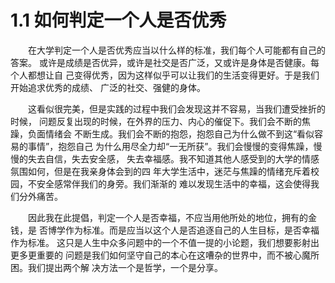 # 1.1 如何判定一个人是否优秀  
<p>&#8195&#8195在大学判定一个人是否优秀应当以什么样的标准，我们每个人可能都有自己的答案。
或许是成绩是否优异，或许是社交是否广泛，又或许是身体是否健康。每个人都想让自
己变得优秀，因为这样似乎可以让我们的生活变得更好。于是我们开始追求优秀的成绩、
广泛的社交、强健的身体。</p>
<p>&#8195&#8195这看似很完美，但是实践的过程中我们会发现这并不容易，当我们遭受挫折的时候，
问题反复出现的时候，在外界的压力、内心的催促下。我们会不断的焦躁，负面情绪会
不断生成。我们会不断的抱怨，抱怨自己为什么做不到这“看似容易的事情”，抱怨自己
为什么用尽全力却“一无所获”。我们会慢慢的变得焦躁，慢慢的失去自信，失去安全感，
失去幸福感。我不知道其他人感受到的大学的情感氛围如何，但是在我亲身体会到的四
年大学生活中，迷茫与焦躁的情绪充斥着校园，不安全感常伴我们的身旁。我们渐渐的
难以发现生活中的幸福，这会使得我们分外痛苦。</p>
<p>&#8195&#8195因此我在此提倡，判定一个人是否幸福，不应当用他所处的地位，拥有的金钱，是
否博学作为标准。而是应当以这个人是否追逐自己的人生目标，是否幸福作为标准。
这只是人生中众多问题中的一个不值一提的小论题，我们想要影射出更多更重要的
问题是我们如何坚守自己的本心在这嘈杂的世界中，而不被心魔所困。我们提出两个解
决方法一个是哲学，一个是分享。</p>
